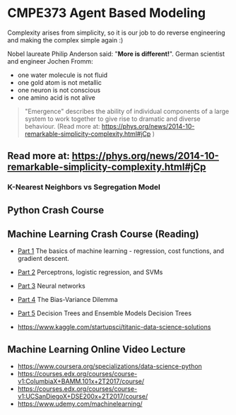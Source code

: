 # CMPE373 Agent Based Modeling
Complexity arises from simplicity, so it is our job to do reverse engineering and making the complex simple again :)

Nobel laureate Philip Anderson said: "**More is different!**". German scientist and engineer Jochen Fromm:
 - one water molecule is not fluid 
 - one gold atom is not metallic 
 - one neuron is not conscious 
 - one amino acid is not alive
> "Emergence" describes the ability of individual components of a large system to work together to give rise to dramatic and diverse behaviour. (Read more at: https://phys.org/news/2014-10-remarkable-simplicity-complexity.html#jCp )


Read more at: https://phys.org/news/2014-10-remarkable-simplicity-complexity.html#jCp
 - 

### K-Nearest Neighbors vs Segregation Model


## Python Crash Course 

## Machine Learning Crash Course (Reading)

 - [Part 1](https://ml.berkeley.edu/blog/2016/11/06/tutorial-1/) The basics of machine learning - regression, cost functions, and gradient descent.
 - [Part 2](https://ml.berkeley.edu/blog/2016/12/24/tutorial-2/) Perceptrons, logistic regression, and SVMs
 - [Part 3](https://ml.berkeley.edu/blog/2017/02/04/tutorial-3/) Neural networks
 - [Part 4](https://ml.berkeley.edu/blog/2017/07/13/tutorial-4/) The Bias-Variance Dilemma 
 - [Part 5](https://ml.berkeley.edu/blog/2017/12/26/tutorial-5/) Decision Trees and Ensemble Models Decision Trees
 
 - https://www.kaggle.com/startupsci/titanic-data-science-solutions 
 
## Machine Learning Online Video Lecture
 - https://www.coursera.org/specializations/data-science-python
 - https://courses.edx.org/courses/course-v1:ColumbiaX+BAMM.101x+2T2017/course/
 - https://courses.edx.org/courses/course-v1:UCSanDiegoX+DSE200x+2T2017/course/
 - https://www.udemy.com/machinelearning/


